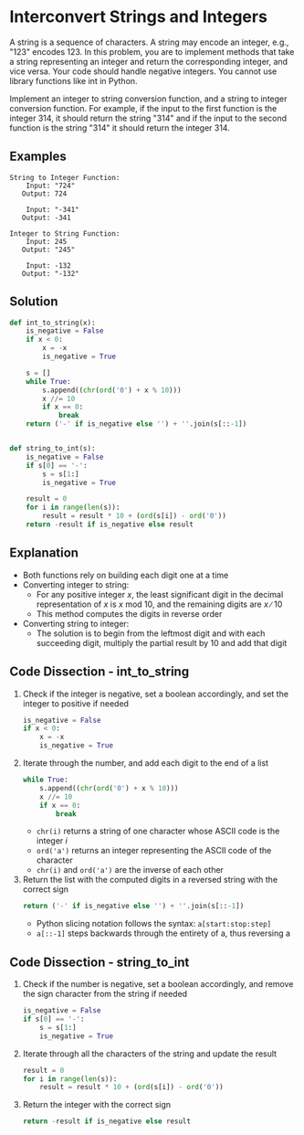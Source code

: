 # Interconvert Strings and Integers
A string is a sequence of characters. A string may encode an integer, e.g., "123" encodes 123. In this problem, you are to implement methods that take a string representing an integer and return the corresponding integer, and vice versa. Your code should handle negative integers. You cannot use library functions like int in Python.  
  
Implement an integer to string conversion function, and a string to integer conversion function. For example, if the input to the first function is the integer 314, it should return the string "314" and if the input to the second function is the string "314" it should return the integer 314.  
  
## Examples
```
String to Integer Function:
    Input: "724"
   Output: 724

    Input: "-341"
   Output: -341

Integer to String Function:
    Input: 245
   Output: "245"

    Input: -132
   Output: "-132"
```
  
## Solution
```python
def int_to_string(x):
    is_negative = False
    if x < 0:
        x = -x
        is_negative = True

    s = []
    while True:
        s.append((chr(ord('0') + x % 10)))
        x //= 10
        if x == 0:
            break
    return ('-' if is_negative else '') + ''.join(s[::-1])


def string_to_int(s):
    is_negative = False
    if s[0] == '-':
        s = s[1:]
        is_negative = True

    result = 0
    for i in range(len(s)):
        result = result * 10 + (ord(s[i]) - ord('0'))
    return -result if is_negative else result
```
  
## Explanation
* Both functions rely on building each digit one at a time
* Converting integer to string:
    * For any positive integer _x_, the least significant digit in the decimal representation of _x_ is _x_ mod 10, and the remaining digits are _x_ &#8725; 10
    * This method computes the digits in reverse order
* Converting string to integer:
    * The solution is to begin from the leftmost digit and with each succeeding digit, multiply the partial result by 10 and add that digit
  
## Code Dissection - int_to_string
1. Check if the integer is negative, set a boolean accordingly, and set the integer to positive if needed
    ```python
    is_negative = False
    if x < 0:
        x = -x
        is_negative = True
    ```
2. Iterate through the number, and add each digit to the end of a list
    ```python
    while True:
        s.append((chr(ord('0') + x % 10)))
        x //= 10
        if x == 0:
            break
    ```
    * ```chr(i)``` returns a string of one character whose ASCII code is the integer _i_
    * ```ord('a')``` returns an integer representing the ASCII code of the character
    * ```chr(i)``` and ```ord('a')``` are the inverse of each other
3. Return the list with the computed digits in a reversed string with the correct sign
    ```python
    return ('-' if is_negative else '') + ''.join(s[::-1])
    ```
    * Python slicing notation follows the syntax: ```a[start:stop:step]```
    * ```a[::-1]``` steps backwards through the entirety of a, thus reversing a

## Code Dissection - string_to_int
1. Check if the number is negative, set a boolean accordingly, and remove the sign character from the string if needed
    ```python
    is_negative = False
    if s[0] == '-':
        s = s[1:]
        is_negative = True
    ```
2. Iterate through all the characters of the string and update the result
    ```python
    result = 0
    for i in range(len(s)):
        result = result * 10 + (ord(s[i]) - ord('0'))
    ```
3. Return the integer with the correct sign
    ```python
    return -result if is_negative else result
    ```